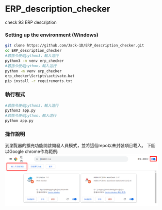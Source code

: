 # ERP_description_checker
check 93 ERP description
### Setting up the environment (Windows)

``` bash
git clone https://github.com/Jack-1D/ERP_description_checker.git
cd ERP_description_checker
#若指令使用python3，輸入這行
python3 -m venv erp_checker
#若指令使用python，輸入這行
python -m venv erp_checker
erp_checker\Scripts\activate.bat
pip install -r requirements.txt

```

### 執行程式
``` bash
#若指令使用python3，輸入這行
python3 app.py
#若指令使用python，輸入這行
python app.py

```

### 操作說明
到瀏覽器的擴充功能開啟開發人員模式，並將這個repo以未封裝項目載入。
下圖以Google chrome作為範例:
![](https://github.com/Jack-1D/ERP_description_checker/blob/5ddc16127197b0581ceedd5b509e7d15ada7422c/README%20images/chrome.png)

